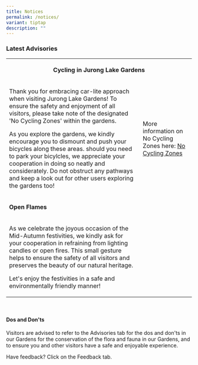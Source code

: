 ```yaml
---
title: Notices
permalink: /notices/
variant: tiptap
description: ""
---
```

<h3>Latest Advisories</h3>
<p></p>
<table style="minWidth: 75px">
<colgroup>
<col>
<col>
<col>
</colgroup>
<tbody>
<tr>
<th rowspan="1" colspan="3">
<p>Cycling in Jurong Lake Gardens</p>
</th>
</tr>
<tr>
<td rowspan="1" colspan="2">
<p>Thank you for embracing car-lite approach when visiting Jurong Lake Gardens!
To ensure the safety and enjoyment of all visitors, please take note of
the designated 'No Cycling Zones' within the gardens.</p>
<p></p>
<p>As you explore the gardens, we kindly encourage you to dismount and push
your bicycles along these areas. should you need to park your bicylcles,
we appreciate your cooperation in doing so neatly and considerately. Do
not obstruct any pathways and keep a look out for other users exploring
the gardens too!</p>
</td>
<td rowspan="1" colspan="1">
<p>More information on No Cycling Zones here: <a href="/files/JLG_No_Cycling_Zones.pdf" rel="noopener nofollow" target="_blank">No Cycling Zones</a>
</p>
</td>
</tr>
<tr>
<td rowspan="1" colspan="3">
<p><strong>Open Flames</strong>
</p>
</td>
</tr>
<tr>
<td rowspan="1" colspan="2">
<p>As we celebrate the joyous occasion of the Mid-Autumn festivities, we
kindly ask for your cooperation in refraining from lighting candles or
open fires. This small gesture helps to ensure the safety of all visitors
and preserves the beauty of our natural heritage.</p>
<p></p>
<p>Let's enjoy the festivities in a safe and environmentally friendly manner!</p>
</td>
<td rowspan="1" colspan="1">
<p></p>
</td>
</tr>
</tbody>
</table>
<p>
<br>
</p>
<h4>Dos and Don'ts</h4>
<p>Visitors are advised to refer to the Advisories tab for the dos and don'ts
in our Gardens for the conservation of the flora and fauna in our Gardens,
and to ensure you and other visitors have a safe and enjoyable experience.</p>
<p>Have feedback? Click on the Feedback tab.</p>